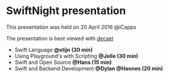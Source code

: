 # SwiftNight presentation

This presentation was held on 20 April 2016 @iCapps

The presentation is best viewed with [decset](http://www.decksetapp.com)

- Swift Language __@stijn (30 min)__
- Using Playground's with Scripting __@Jelle (30 min)__
- Swift and Open Source __@Hans (15 min)__
- Swift and Backend Development __@Dylan @Hannes (20 min)__
